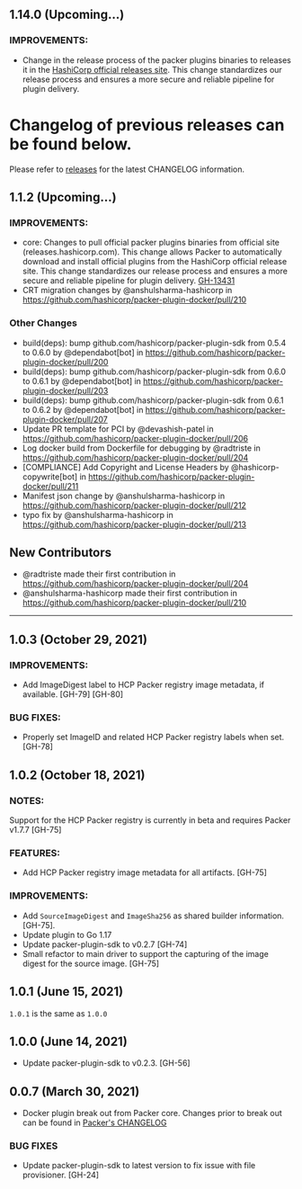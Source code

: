 ## 1.14.0 (Upcoming...)

### IMPROVEMENTS:

* Change in the release process of the packer plugins binaries to releases it in the [HashiCorp official releases site](https://releases.hashicorp.com/packer-plugin-docker/).
  This change standardizes our release process and ensures a more secure and reliable pipeline for plugin delivery.

# Changelog of previous releases can be found below.

Please refer to [releases](https://github.com/hashicorp/packer-plugin-docker/releases) for the latest CHANGELOG information.

## 1.1.2 (Upcoming...)

### IMPROVEMENTS:

* core: Changes to pull official packer plugins binaries from official site (releases.hashicorp.com).
  This change allows Packer to automatically download and install official plugins from the HashiCorp official release site.
  This change standardizes our release process and ensures a more secure and reliable pipeline for plugin delivery.
  [GH-13431](https://github.com/hashicorp/packer/pull/13431)
* CRT migration changes by @anshulsharma-hashicorp in https://github.com/hashicorp/packer-plugin-docker/pull/210

### Other Changes
* build(deps): bump github.com/hashicorp/packer-plugin-sdk from 0.5.4 to 0.6.0 by @dependabot[bot] in https://github.com/hashicorp/packer-plugin-docker/pull/200
* build(deps): bump github.com/hashicorp/packer-plugin-sdk from 0.6.0 to 0.6.1 by @dependabot[bot] in https://github.com/hashicorp/packer-plugin-docker/pull/203
* build(deps): bump github.com/hashicorp/packer-plugin-sdk from 0.6.1 to 0.6.2 by @dependabot[bot] in https://github.com/hashicorp/packer-plugin-docker/pull/207
* Update PR template for PCI by @devashish-patel in https://github.com/hashicorp/packer-plugin-docker/pull/206
* Log docker build from Dockerfile for debugging by @radtriste in https://github.com/hashicorp/packer-plugin-docker/pull/204
* [COMPLIANCE] Add Copyright and License Headers by @hashicorp-copywrite[bot] in https://github.com/hashicorp/packer-plugin-docker/pull/211
* Manifest json change by @anshulsharma-hashicorp in https://github.com/hashicorp/packer-plugin-docker/pull/212
* typo fix by @anshulsharma-hashicorp in https://github.com/hashicorp/packer-plugin-docker/pull/213

## New Contributors
* @radtriste made their first contribution in https://github.com/hashicorp/packer-plugin-docker/pull/204
* @anshulsharma-hashicorp made their first contribution in https://github.com/hashicorp/packer-plugin-docker/pull/210
---
## 1.0.3 (October 29, 2021)

### IMPROVEMENTS:
* Add ImageDigest label to HCP Packer registry image metadata, if available. [GH-79] [GH-80]

### BUG FIXES:
* Properly set ImageID and related HCP Packer registry labels when set. [GH-78]

## 1.0.2 (October 18, 2021)

### NOTES:
Support for the HCP Packer registry is currently in beta and requires
Packer v1.7.7 [GH-75]

### FEATURES:
* Add HCP Packer registry image metadata for all artifacts. [GH-75]

### IMPROVEMENTS:
* Add `SourceImageDigest` and `ImageSha256` as shared builder information.
    [GH-75].
* Update plugin to Go 1.17
* Update packer-plugin-sdk to v0.2.7 [GH-74]
* Small refactor to main driver to support the capturing of the image digest
    for the source image. [GH-75]

## 1.0.1 (June 15, 2021)

`1.0.1` is the same as `1.0.0`

## 1.0.0 (June 14, 2021)
* Update packer-plugin-sdk to v0.2.3. [GH-56]

## 0.0.7 (March 30, 2021)
* Docker plugin break out from Packer core. Changes prior to break out can be found in [Packer's CHANGELOG](https://github.com/hashicorp/packer/blob/master/CHANGELOG.md)

### BUG FIXES
* Update packer-plugin-sdk to latest version to fix issue with file provisioner. [GH-24]

